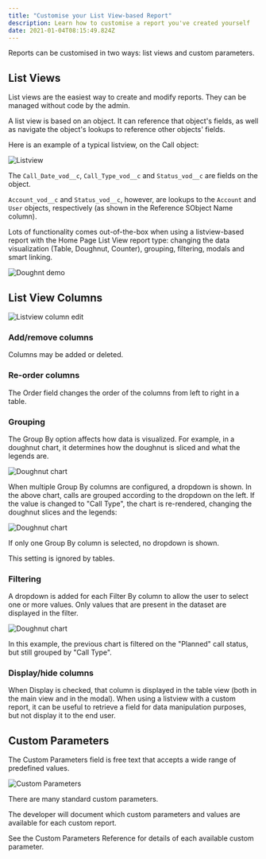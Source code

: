 ```yaml
---
title: "Customise your List View-based Report"
description: Learn how to customise a report you've created yourself
date: 2021-01-04T08:15:49.824Z
---
```


Reports can be customised in two ways: list views and custom parameters.

## List Views

List views are the easiest way to create and modify reports. They can be managed without code by the admin.

A list view is based on an object. It can reference that object's fields, as well as navigate the object's lookups to reference other objects' fields.

Here is an example of a typical listview, on the Call object:

![Listview](/static/img/listview.png "Listview")

The `Call_Date_vod__c`, `Call_Type_vod__c` and `Status_vod__c` are fields on the object.

`Account_vod__c` and `Status_vod__c`, however, are lookups to the `Account` and `User` objects, respectively (as shown in the Reference SObject Name column).

Lots of functionality comes out-of-the-box when using a listview-based report with the Home Page List View report type: changing the data visualization (Table, Doughnut, Counter), grouping, filtering, modals and smart linking.

![Doughnt demo](/static/img/doughnut-demo.gif)

## List View Columns

![Listview column edit](/static/img/listview-column-edit.png "Listview column edit")

### Add/remove columns

Columns may be added or deleted.

### Re-order columns

The Order field changes the order of the columns from left to right in a table.

### Grouping

The Group By option affects how data is visualized. For example, in a doughnut chart, it determines how the doughnut is sliced and what the legends are.

![Doughnut chart](/static/img/doughnut-calls-by-status.png "Calls by status")

When multiple Group By columns are configured, a dropdown is shown. In the above chart, calls are grouped according to the dropdown on the left. If the value is changed to "Call Type", the chart is re-rendered, changing the doughnut slices and the legends:

![Doughnut chart](/static/img/doughnut-calls-by-call-type.png "Calls by call type")

If only one Group By column is selected, no dropdown is shown.

This setting is ignored by tables.

### Filtering

A dropdown is added for each Filter By column to allow the user to select one or more values. Only values that are present in the dataset are displayed in the filter.

![Doughnut chart](/static/img/doughnut-calls-by-call-type-filter.png "Calls by call type filtered")

In this example, the previous chart is filtered on the "Planned" call status, but still grouped by "Call Type".

### Display/hide columns

When Display is checked, that column is displayed in the table view (both in the main view and in the modal). When using a listview with a custom report, it can be useful to retrieve a field for data manipulation purposes, but not display it to the end user.

## Custom Parameters

The Custom Parameters field is free text that accepts a wide range of predefined values.

![Custom Parameters](/static/img/custom-block-custom-parameters.png "Custom Parameters")

There are many standard custom parameters.

The developer will document which custom parameters and values are available for each custom report.

See the Custom Parameters Reference for details of each available custom parameter.
